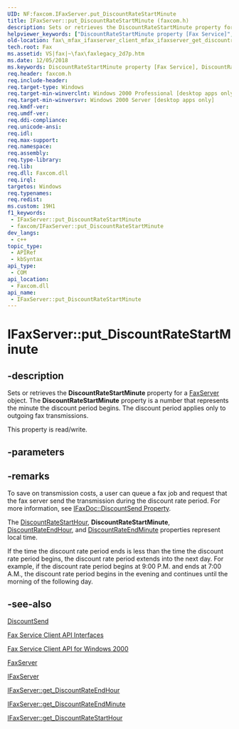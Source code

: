 ```yaml
---
UID: NF:faxcom.IFaxServer.put_DiscountRateStartMinute
title: IFaxServer::put_DiscountRateStartMinute (faxcom.h)
description: Sets or retrieves the DiscountRateStartMinute property for a FaxServer object. The DiscountRateStartMinute property is a number that represents the minute the discount period begins. The discount period applies only to outgoing fax transmissions.
helpviewer_keywords: ["DiscountRateStartMinute property [Fax Service]","DiscountRateStartMinute property [Fax Service]","IFaxServer interface","IFaxServer interface [Fax Service]","DiscountRateStartMinute property","IFaxServer.DiscountRateStartMinute","IFaxServer.get_DiscountRateStartMinute","IFaxServer.put_DiscountRateStartMinute","IFaxServer::DiscountRateStartMinute","IFaxServer::get_DiscountRateStartMinute","IFaxServer::put_DiscountRateStartMinute","_mfax_ifaxserver_get_discountratestartminute","fax._mfax_ifaxserver_client_mfax_ifaxserver_get_discountratestartminute_cpp","fax._mfax_ifaxserver_get_discountratestartminute","faxcom/IFaxServer::DiscountRateStartMinute","faxcom/IFaxServer::get_DiscountRateStartMinute","faxcom/IFaxServer::put_DiscountRateStartMinute","put_DiscountRateStartMinute"]
old-location: fax\_mfax_ifaxserver_client_mfax_ifaxserver_get_discountratestartminute_cpp.htm
tech.root: Fax
ms.assetid: VS|fax|~\fax\faxlegacy_2d7p.htm
ms.date: 12/05/2018
ms.keywords: DiscountRateStartMinute property [Fax Service], DiscountRateStartMinute property [Fax Service],IFaxServer interface, IFaxServer interface [Fax Service],DiscountRateStartMinute property, IFaxServer.DiscountRateStartMinute, IFaxServer.get_DiscountRateStartMinute, IFaxServer.put_DiscountRateStartMinute, IFaxServer::DiscountRateStartMinute, IFaxServer::get_DiscountRateStartMinute, IFaxServer::put_DiscountRateStartMinute, _mfax_ifaxserver_get_discountratestartminute, fax._mfax_ifaxserver_client_mfax_ifaxserver_get_discountratestartminute_cpp, fax._mfax_ifaxserver_get_discountratestartminute, faxcom/IFaxServer::DiscountRateStartMinute, faxcom/IFaxServer::get_DiscountRateStartMinute, faxcom/IFaxServer::put_DiscountRateStartMinute, put_DiscountRateStartMinute
req.header: faxcom.h
req.include-header: 
req.target-type: Windows
req.target-min-winverclnt: Windows 2000 Professional [desktop apps only]
req.target-min-winversvr: Windows 2000 Server [desktop apps only]
req.kmdf-ver: 
req.umdf-ver: 
req.ddi-compliance: 
req.unicode-ansi: 
req.idl: 
req.max-support: 
req.namespace: 
req.assembly: 
req.type-library: 
req.lib: 
req.dll: Faxcom.dll
req.irql: 
targetos: Windows
req.typenames: 
req.redist: 
ms.custom: 19H1
f1_keywords:
 - IFaxServer::put_DiscountRateStartMinute
 - faxcom/IFaxServer::put_DiscountRateStartMinute
dev_langs:
 - c++
topic_type:
 - APIRef
 - kbSyntax
api_type:
 - COM
api_location:
 - Faxcom.dll
api_name:
 - IFaxServer::put_DiscountRateStartMinute
---
```


# IFaxServer::put_DiscountRateStartMinute


## -description

Sets or retrieves the <b>DiscountRateStartMinute</b> property for a <a href="/previous-versions/windows/desktop/fax/-mfax-faxserver-client">FaxServer</a> object. The <b>DiscountRateStartMinute</b> property is a number that represents the minute the discount period begins. The discount period applies only to outgoing fax transmissions.

This property is read/write.

## -parameters

## -remarks

To save on transmission costs, a user can queue a fax job and request that the fax server send the transmission during the discount rate period. For more information, see <a href="/previous-versions/windows/desktop/fax/-mfax-ifaxdoc-get-discountsend-vb">IFaxDoc::DiscountSend Property</a>.
			

The <a href="/previous-versions/windows/desktop/fax/-mfax-ifaxserver-get-discountratestarthour-vb">DiscountRateStartHour</a>, <b>DiscountRateStartMinute</b>, <a href="/previous-versions/windows/desktop/fax/-mfax-ifaxserver-get-discountrateendhour-vb">DiscountRateEndHour</a>, and <a href="/previous-versions/windows/desktop/fax/-mfax-ifaxserver-get-discountrateendminute-vb">DiscountRateEndMinute</a> properties represent local time.
			

If the time the discount rate period ends is less than the time the discount rate period begins, the discount rate period extends into the next day. For example, if the discount rate period begins at 9:00 P.M. and ends at 7:00 A.M., the discount rate period begins in the evening and continues until the morning of the following day.

## -see-also

<a href="/previous-versions/windows/desktop/fax/-mfax-ifaxdoc-get-discountsend-vb">DiscountSend</a>



<a href="/previous-versions/windows/desktop/fax/-mfax-fax-service-client-api-interfaces">Fax Service Client API Interfaces</a>



<a href="/previous-versions/windows/desktop/fax/-mfax-fax-service-client-api-for-windows-2000">Fax Service Client API for Windows 2000</a>



<a href="/previous-versions/windows/desktop/fax/-mfax-faxserver-client">FaxServer</a>



<a href="/previous-versions/windows/desktop/api/faxcom/nn-faxcom-ifaxserver">IFaxServer</a>



<a href="/previous-versions/windows/desktop/fax/-mfax-ifaxserver-get-discountrateendhour-vb">IFaxServer::get_DiscountRateEndHour</a>



<a href="/previous-versions/windows/desktop/fax/-mfax-ifaxserver-get-discountrateendminute-vb">IFaxServer::get_DiscountRateEndMinute</a>



<a href="/previous-versions/windows/desktop/fax/-mfax-ifaxserver-get-discountratestarthour-vb">IFaxServer::get_DiscountRateStartHour</a>

